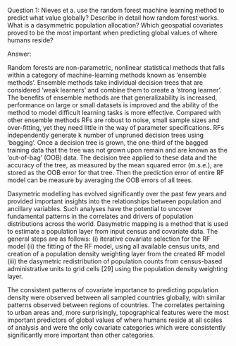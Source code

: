Question 1: Nieves et a. use the random forest machine learning method to predict what value globally?  Describe in detail how random forest works.  What is a dasymmetric population allocation? Which geospatial covariates proved to be the most important when predicting global values of where humans reside?

Answer: 

Random forests are non-parametric, nonlinear statistical methods that falls within a category of machine-learning methods known as ‘ensemble methods’. Ensemble methods take individual decision trees that are considered ‘weak learners’ and combine them to create a
‘strong learner’. The benefits of ensemble methods are that generalizability is increased, performance on large or small datasets is
improved and the ability of the method to model difficult learning tasks is more effective. Compared with other ensemble methods
RFs are robust to noise, small sample sizes and over-fitting, yet they need little in the way of parameter specifications. 
RFs independently generate k number of unpruned decision trees using ‘bagging’. Once a decision tree is grown, the
one-third of the bagged training data that the tree was not grown upon remain and are known as the ‘out-of-bag’ (OOB)
data. The decision tree applied to these data and the accuracy of the tree, as measured by the mean squared error (m.s.e.), are
stored as the OOB error for that tree. Then the prediction error of entire RF model can be measure by averaging the OOB errors of all trees.

Dasymetric modelling has evolved significantly over the past few years and provided important insights into the relationships between population and ancillary variables. Such analyses have the potential to uncover fundamental patterns in the correlates and drivers of population distributions across the world. Dasymetric mapping is a method that is used to estimate a population layer from input census and covariate data. The general steps are as follows: 
(i) iterative covariate selection for the RF model 
(ii) the fitting of the RF model, using all available census units, and creation of a population density weighting layer from the created RF model
(iii) the dasymetric redistribution of population counts from census-based administrative units to grid cells [29] using the population density weighting layer. 

The consistent patterns of covariate importance to predicting population density were observed between all sampled countries globally, with similar patterns observed between regions of countries. The correlates pertaining to urban areas and, more surprisingly, topographical features were the most important predictors of global values of where humans reside at all scales of analysis and were the only covariate categories which were consistently significantly more important than other categories.


